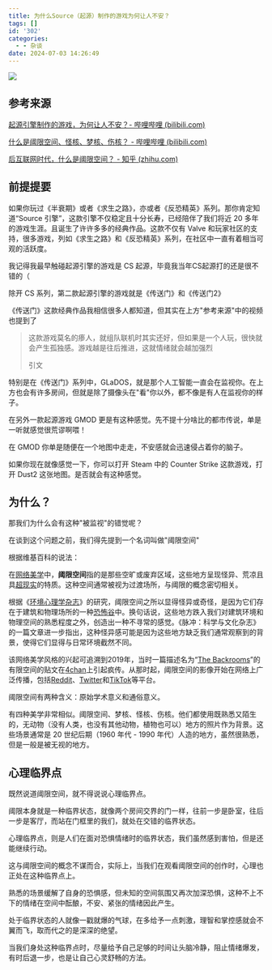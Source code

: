 ```yaml
---
title: 为什么Source（起源）制作的游戏为何让人不安？
tags: []
id: '302'
categories:
  - - 杂谈
date: 2024-07-03 14:26:49
---
```


![](https://blog.ymbit.cn/wp-content/uploads/2024/06/image-4.png)

## 参考来源

[起源引擎制作的游戏，为何让人不安？- 哔哩哔哩 (bilibili.com)](https://www.bilibili.com/video/BV1sC4y1L7kp/)

[什么是阈限空间、怪核、梦核、伤核？ - 哔哩哔哩 (bilibili.com)](https://www.bilibili.com/read/cv12957101/)

[后互联网时代，什么是阈限空间？ - 知乎 (zhihu.com)](https://zhuanlan.zhihu.com/p/610499916)

## 前提提要

如果你玩过《半衰期》或者《求生之路》，亦或者《反恐精英》系列。那你肯定知道“Source 引擎”，这款引擎不仅稳定且十分长寿，已经陪伴了我们将近 20 多年的游戏生涯。且诞生了许许多多的经典作品。这款不仅有 Valve 和玩家社区的支持，很多游戏，列如《求生之路》和《反恐精英》系列，在社区中一直有着相当可观的活跃度。

我记得我最早触碰起源引擎的游戏是 CS 起源，毕竟我当年CS起源打的还是很不错的（

除开 CS 系列，第二款起源引擎的游戏就是《传送门》和《传送门2》

《传送门》这款经典作品我相信很多人都知道，但其实在上方"参考来源"中的视频也提到了

> 这款游戏莫名的瘆人，就组队联机时其实还好，但如果是一个人玩，很快就会产生孤独感。游戏越是往后推进，这就情绪就会越加强烈
> 
> 引文

特别是在《传送门》系列中，GLaDOS，就是那个人工智能一直会在监视你。在上方也会有许多房间，但就是除了摄像头在"看"你以外，都不像是有人在监视你的样子。

在另外一款起源游戏 GMOD 更是有这种感觉。先不提十分啥比的都市传说，单是一听就感觉很荒谬啊喂！

在 GMOD 你单是随便在一个地图中走走，不安感就会迅速侵占着你的脑子。

如果你现在就像感觉一下，你可以打开 Steam 中的 Counter Strike 这款游戏，打开 Dust2 这张地图。是否就会有这种感觉。

## 为什么？

那我们为什么会有这种"被监视"的错觉呢？

在谈到这个问题之前，我们得先提到一个名词叫做"阈限空间"

根据维基百科的说法：

在[网络美学](https://zh.wikipedia.org/w/index.php?title=%E7%B6%B2%E8%B7%AF%E7%BE%8E%E5%AD%B8&action=edit&redlink=1)中，**阈限空间**指的是那些空旷或废弃区域，这些地方呈现怪异、荒凉且具[超现实](https://zh.wikipedia.org/wiki/%E8%B6%85%E7%8F%BE%E5%AF%A6)的特质。这种空间通常被视为过渡场所，与阈限的概念密切相关。

根据《[环境心理学杂志](https://zh.wikipedia.org/w/index.php?title=%E7%92%B0%E5%A2%83%E5%BF%83%E7%90%86%E5%AD%B8%E9%9B%9C%E8%AA%8C&action=edit&redlink=1)》的研究，阈限空间之所以显得怪异或奇怪，是因为它们存在于建筑和物理场所的一种[恐怖谷](https://zh.wikipedia.org/wiki/%E6%81%90%E6%80%96%E8%B0%B7%E7%90%86%E8%AE%BA)中。换句话说，这些地方跌入我们对建筑环境和物理空间的熟悉程度之外，创造出一种不寻常的感觉。《脉冲：科学与文化杂志》的一篇文章进一步指出，这种怪异感可能是因为这些地方缺乏我们通常观察到的背景，使得它们显得与日常环境截然不同。

该网络美学风格的兴起可追溯到2019年，当时一篇描述名为“[The Backrooms](https://zh.wikipedia.org/wiki/The_Backrooms)”的有限空间的贴文在[4chan](https://zh.wikipedia.org/wiki/4chan)上引起疯传。从那时起，阈限空间的影像开始在网络上广泛传播，包括[Reddit](https://zh.wikipedia.org/wiki/Reddit)、[Twitter](https://zh.wikipedia.org/wiki/Twitter)和[TikTok](https://zh.wikipedia.org/wiki/TikTok)等平台。

阈限空间有两种含义：原始学术意义和通俗意义。

有四种美学非常相似。阈限空间、梦核、怪核、伤核。他们都使用既熟悉又陌生的，无动物（没有人类，也没有其他动物，植物也可以）地方的照片作为背景。这些场景通常是 20 世纪后期（1960 年代 - 1990 年代）人造的地方，虽然很熟悉，但是一般是被无视的地方。

## 心理临界点

既然说道阈限空间，就不得说说心理临界点。

阈限本身就是一种临界状态，就像两个房间交界的门一样，往前一步是卧室，往后一步是客厅，而站在门框里的我们，就处在交错的临界状态。

心理临界点，则是人们在面对恐惧情绪时的临界状态，我们虽然感到害怕，但是还能继续行动。

这与阈限空间的概念不谋而合，实际上，当我们在观看阈限空间的创作时，心理也正处在这种临界点上。

熟悉的场景缓解了自身的恐惧感，但未知的空间氛围又再次加深恐惧，这种不上不下的情绪在空间中酝酿，不安、紧张的情绪因此产生。

处于临界状态的人就像一戳就爆的气球，在多给予一点刺激，理智和掌控感就会不翼而飞，取而代之的是深深的绝望。

当我们身处这种临界点时，尽量给予自己足够的时间让头脑冷静，阻止情绪爆发，有时后退一步，也是让自己心灵舒畅的方法。